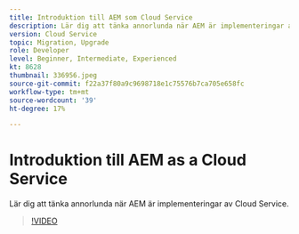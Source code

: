 ```yaml
---
title: Introduktion till AEM som Cloud Service
description: Lär dig att tänka annorlunda när AEM är implementeringar av Cloud Service.
version: Cloud Service
topic: Migration, Upgrade
role: Developer
level: Beginner, Intermediate, Experienced
kt: 8628
thumbnail: 336956.jpeg
source-git-commit: f22a37f80a9c9698718e1c75576b7ca705e658fc
workflow-type: tm+mt
source-wordcount: '39'
ht-degree: 17%

---
```



# Introduktion till AEM as a Cloud Service

Lär dig att tänka annorlunda när AEM är implementeringar av Cloud Service.

>[!VIDEO](https://video.tv.adobe.com/v/336956/?quality=12&learn=on)
